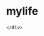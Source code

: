 <!DOCTYPE html>
<html lang="en">
  <head>
    <meta charset="UTF-8">
    <meta name="viewport" content="width=device-width, initial-scale=1">
    <title>mylife</title>
    <link href="/mylife/assets/css/style.css?v=1058a3d3157f43adebc8cecc1298c2f9a750a202" rel="stylesheet">
  </head>
  <body>
    <div class="container">
      <h1 id="mylife">mylife</h1>

    </div>
  </body>
</html>
